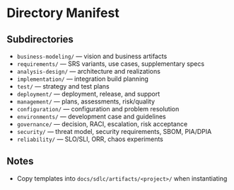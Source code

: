 # Directory Manifest

## Subdirectories
- `business-modeling/` — vision and business artifacts
- `requirements/` — SRS variants, use cases, supplementary specs
- `analysis-design/` — architecture and realizations
- `implementation/` — integration build planning
- `test/` — strategy and test plans
- `deployment/` — deployment, release, and support
- `management/` — plans, assessments, risk/quality
- `configuration/` — configuration and problem resolution
- `environments/` — development case and guidelines
- `governance/` — decision, RACI, escalation, risk acceptance
- `security/` — threat model, security requirements, SBOM, PIA/DPIA
- `reliability/` — SLO/SLI, ORR, chaos experiments

## Notes
- Copy templates into `docs/sdlc/artifacts/<project>/` when instantiating

